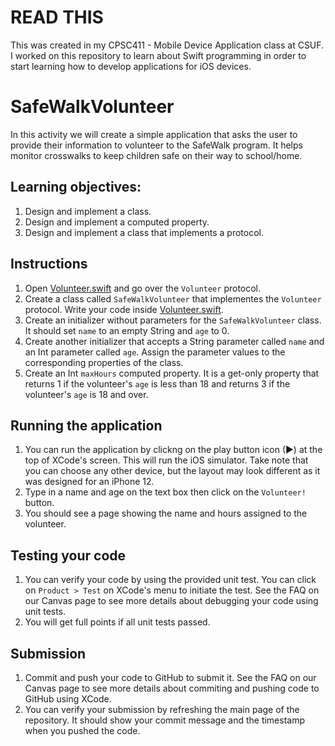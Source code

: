 # READ THIS
This was created in my CPSC411 - Mobile Device Application class at CSUF. I worked on this repository to learn about Swift programming in order to start learning how to develop applications for iOS devices. 

# SafeWalkVolunteer
In this activity we will create a simple application that asks the user to provide their information to volunteer to the SafeWalk program. It helps monitor crosswalks to keep children safe on their way to school/home.

## Learning objectives:
1. Design and implement a class.
1. Design and implement a computed property.
1. Design and implement a class that implements a protocol.

## Instructions
1. Open [Volunteer.swift](SafeWalkVolunteer/Volunteer.swift) and go over the `Volunteer` protocol. 
1. Create a class called `SafeWalkVolunteer` that implementes the `Volunteer` protocol. Write your code inside [Volunteer.swift](SafeWalkVolunteer/Volunteer.swift).
1. Create an initializer without parameters for the `SafeWalkVolunteer` class. It should set `name` to an empty String and `age` to 0.
1. Create another initializer that accepts a String parameter called `name` and an Int parameter called `age`. Assign the parameter values to the corresponding properties of the class.
1. Create an Int `maxHours` computed property. It is a get-only property that returns 1 if the volunteer's `age` is less than 18 and returns 3 if the volunteer's `age` is 18 and over.

## Running the application
1. You can run the application by clickng on the play button icon (▶) at the top of XCode's screen. This will run the iOS simulator. Take note that you can choose any other device, but the layout may look different as it was designed for an iPhone 12.
1. Type in a name and age on the text box then click on the `Volunteer!` button.
1. You should see a page showing the name and hours assigned to the volunteer.

## Testing your code
1. You can verify your code by using the provided unit test. You can click on `Product > Test` on XCode's menu to initiate the test. See the FAQ on our Canvas page to see more details about debugging your code using unit tests.
1. You will get full points if all unit tests passed.

## Submission
1. Commit and push your code to GitHub to submit it. See the FAQ on our Canvas page to see more details about commiting and pushing code to GitHub using XCode.
1. You can verify your submission by refreshing the main page of the repository. It should show your commit message and the timestamp when you pushed the code.
